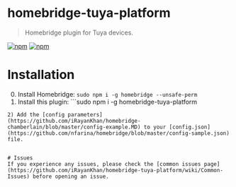 # homebridge-tuya-platform
> Homebridge plugin for Tuya devices.

[![npm](https://badgen.net/npm/v/homebridge-tuya-platform/latest)](https://www.npmjs.com/package/homebridge-tuya-platform) 
[![npm](https://badgen.net/npm/dt/homebridge-tuya-platform)](https://www.npmjs.com/package/homebridge-tuya-platform)




# Installation
0) Install Homebridge:   ```sudo npm i -g homebridge --unsafe-perm```
1) Install this plugin: ```sudo npm i -g homebridge-tuya-platform
```      
2) Add the [config parameters](https://github.com/iRayanKhan/homebridge-chamberlain/blob/master/config-example.MD) to your [config.json](https://github.com/nfarina/homebridge/blob/master/config-sample.json) file.


# Issues 
If you experience any issues, please check the [common issues page](https://github.com/iRayanKhan/homebridge-tuya-platform/wiki/Common-Issues) before opening an issue.



